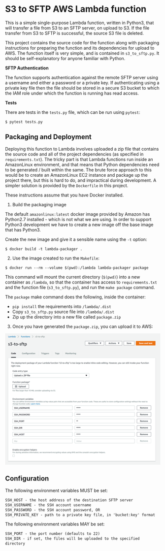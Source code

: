 S3 to SFTP AWS Lambda function
==============================

This is a simple single-purpose Lambda function, written in Python3, that will transfer a file from S3 to an SFTP server, on upload to S3. If the file transfer from S3 to SFTP is successful, the source S3 file is deleted.

This project contains the source code for the function along with packaging instructions for preparing the function and its dependencies for upload to AWS. The function itself is very simple, and is contained in `s3_to_sftp.py`. It should be self-explanatory for anyone familiar with Python.

**SFTP Authentication**

The function supports authentication against the remote SFTP server using a username and either a password or a private key. If authenticating using a private key file then the file should be stored in a secure S3 bucket to which the IAM role under which the function is running has read access.

**Tests**

There are tests in the `tests.py` file, which can be run using `pytest`:

```shell
$ pytest tests.py
```

Packaging and Deployment
------------------------

Deploying this function to Lambda involves uploaded a zip file that contains the source code and all of the project dependencies (as specified in `requirements.txt`). The tricky part is that Lambda functions run inside an AmazonLinux environment, and that means that Python dependencies need to be generated / built within the same. The brute force approach to this would be to create an AmazonLinux EC2 instance and package up the project there, but this is hard to do, and impractical during development. A simpler solution is provided by the `Dockerfile` in this project.

These instructions assume that you have Docker installed.

1. Build the packaging image

The default `amazonlinux:latest` docker image provided by Amazon has Python2.7 installed - which is not what we are using. In order to support Python3 development we have to create a new image off the base image that has Python3.

Create the new image and give it a sensible name using the `-t` option:

```shell
$ docker build -t lambda-packager .
```

2. Use the image created to run the `Makefile`:

```shell
$ docker run --rm --volume $(pwd):/lambda lambda-packager package
```

This command will mount the current directory (`$(pwd)`) into a new container as `/lambda`, so that the container has access to `requirements.txt` and the function file (`s3_to_sftp.py`), and run the `make package` command.

The `package` make command does the following, inside the container:

* `pip install` the requirements into `/lambda/.dist`
* Copy `s3_to_sftp.py` source file into `/lambda/.dist`
* Zip up the directory into a new file called `package.zip`

3. Once you have generated the `package.zip`, you can upload it to AWS:

<img src="screenshots/lambda-configuration.png" />

Configuration
-------------

The following environment variables MUST be set:

    SSH_HOST - the host address of the destination SFTP server
    SSH_USERNAME - the SSH account username
    SSH_PASSWORD - the SSH account password, OR
    SSH_PRIVATE_KEY - path to a private key file, in 'bucket:key' format

The following environment variables MAY be set:

    SSH_PORT - the port number (defaults to 22)
    SSH_DIR - if set, the files will be uploaded to the specified directory

